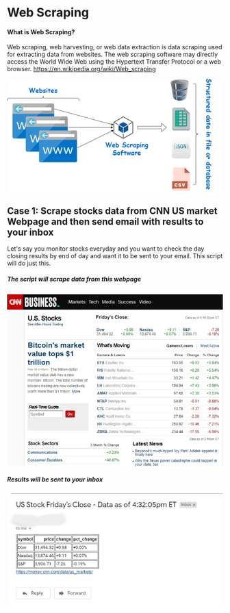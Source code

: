 # Web Scraping

#### What is Web Scraping?

Web scraping, web harvesting, or web data extraction is data scraping used for extracting data from websites. The web scraping software may directly access the World Wide Web using the Hypertext Transfer Protocol or a web browser. https://en.wikipedia.org/wiki/Web_scraping 


![image](images/web_scraping.png)




## Case 1: Scrape stocks data from CNN US market Webpage and then send email with results to your inbox
Let's say you monitor stocks everyday and you want to check the day closing results by end of day and want it to be sent to your email. This script will do just this.

##### The script will scrape data from this webpage
![image](images/cnn_us_markets.jpg)




##### Results will be sent to your inbox
![image](images/c1_r.jpg)

